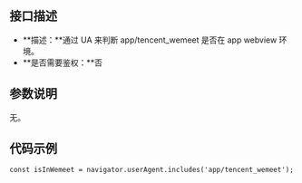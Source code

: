 ## 接口描述
- **描述：**通过 UA 来判断 app/tencent_wemeet 是否在 app webview 环境。
- **是否需要鉴权：**否

## 参数说明
无。

## 代码示例
```plaintext
const isInWemeet = navigator.userAgent.includes('app/tencent_wemeet');
```
